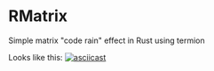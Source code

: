 # RMatrix

Simple matrix "code rain" effect in Rust using termion

Looks like this: [![asciicast](https://asciinema.org/a/XERi4QfsWTcZAoaH0fxtzmnWp.png)](https://asciinema.org/a/XERi4QfsWTcZAoaH0fxtzmnWp)
